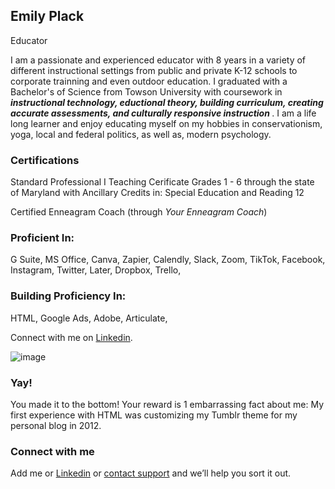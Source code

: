 <html>

<body>

<h2><span></span>Emily Plack</h2>
  <p>Educator</p>
</body>
</html>



I am a passionate and experienced educator with 8 years in a variety of different instructional settings from public and private K-12 schools to corporate trainning and even outdoor education. I graduated with a Bachelor's of Science from Towson University with coursework in <b> <i>instructional technology, eductional theory, building curriculum, creating accurate assessments, and culturally responsive instruction</i> </b>. I am a life long learner and enjoy educating myself on my hobbies in conservationism, yoga, local and federal politics, as well as, modern psychology. 

### Certifications

Standard Professional I Teaching Cerificate Grades 1 - 6 through the state of Maryland with Ancillary Credits in: Special
Education and Reading 12
 
 
Certified Enneagram Coach (through <i>Your Enneagram Coach</i>)

### Proficient In:

G Suite,
MS Office, 
Canva,
Zapier,
Calendly, 
Slack, 
Zoom, 
TikTok, 
Facebook, 
Instagram, 
Twitter, 
Later, 
Dropbox, 
Trello, 






### Building Proficiency In:

HTML,
Google Ads, 
Adobe, 
Articulate, 



Connect with me on [Linkedin](https://www.linkedin.com/in/emily-plack-68698a90).


![image](https://user-images.githubusercontent.com/102634328/164992795-1cdb1e14-b641-4a24-8849-45142bf28535.png) 
  
  
  
  
  
### Yay!

You made it to the bottom! Your reward is 1 embarrassing fact about me: My first experience with HTML was customizing my Tumblr theme for my personal blog in 2012.

### Connect with me

Add me or [Linkedin](https://docs.github.com/categories/github-pages-basics/) or [contact support](https://support.github.com/contact) and we’ll help you sort it out.
